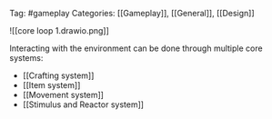 Tag: #gameplay 
Categories: [[Gameplay]], [[General]], [[Design]]

![[core loop 1.drawio.png]]

Interacting with the environment can be done through multiple core systems:
- [[Crafting system]]
- [[Item system]]
- [[Movement system]]
- [[Stimulus and Reactor system]]
